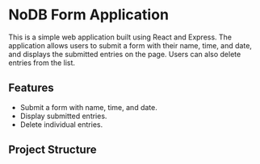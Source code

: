 # NoDB Form Application

This is a simple web application built using React and Express. The application allows users to submit a form with their name, time, and date, and displays the submitted entries on the page. Users can also delete entries from the list.

## Features

- Submit a form with name, time, and date.
- Display submitted entries.
- Delete individual entries.

## Project Structure

